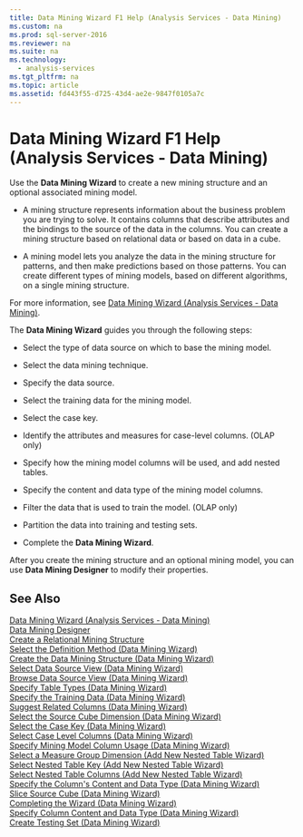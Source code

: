 ```yaml
---
title: Data Mining Wizard F1 Help (Analysis Services - Data Mining)
ms.custom: na
ms.prod: sql-server-2016
ms.reviewer: na
ms.suite: na
ms.technology: 
  - analysis-services
ms.tgt_pltfrm: na
ms.topic: article
ms.assetid: fd443f55-d725-43d4-ae2e-9847f0105a7c
---
```

# Data Mining Wizard F1 Help (Analysis Services - Data Mining)
  Use the **Data Mining Wizard** to create a new mining structure and an optional associated mining model.  
  
-   A mining structure represents information about the business problem you are trying to solve. It contains columns that describe attributes and the bindings to the source of the data in the columns. You can create a mining structure based on relational data or based on data in a cube.  
  
-   A mining model lets you analyze the data in the mining structure for patterns, and then make predictions based on those patterns. You can create different types of mining models, based on different algorithms, on a single mining structure.  
  
 For more information, see [Data Mining Wizard &#40;Analysis Services - Data Mining&#41;](../../Topics\TopicNameNotContainA/Data-Mining-Wizard--Analysis-Services---Data-Mining-.md).  
  
 The **Data Mining Wizard** guides you through the following steps:  
  
-   Select the type of data source on which to base the mining model.  
  
-   Select the data mining technique.  
  
-   Specify the data source.  
  
-   Select the training data for the mining model.  
  
-   Select the case key.  
  
-   Identify the attributes and measures for case\-level columns. \(OLAP only\)  
  
-   Specify how the mining model columns will be used, and add nested tables.  
  
-   Specify the content and data type of the mining model columns.  
  
-   Filter the data that is used to train the model. \(OLAP only\)  
  
-   Partition the data into training and testing sets.  
  
-   Complete the **Data Mining Wizard**.  
  
 After you create the mining structure and an optional mining model, you can use **Data Mining Designer** to modify their properties.  
  
## See Also  
 [Data Mining Wizard &#40;Analysis Services - Data Mining&#41;](../../Topics\TopicNameNotContainA/Data-Mining-Wizard--Analysis-Services---Data-Mining-.md)   
 [Data Mining Designer](../../Topics\TopicNameNotContainA/Data-Mining-Designer.md)   
 [Create a Relational Mining Structure](../../Topics\TopicNameContainA/Create-a-Relational-Mining-Structure.md)   
 [Select the Definition Method &#40;Data Mining Wizard&#41;](../../Topics\TopicNameNotContainA/Select-the-Definition-Method--Data-Mining-Wizard-.md)   
 [Create the Data Mining Structure &#40;Data Mining Wizard&#41;](../../Topics\TopicNameNotContainA/Create-the-Data-Mining-Structure--Data-Mining-Wizard-.md)   
 [Select Data Source View &#40;Data Mining Wizard&#41;](../../Topics\TopicNameNotContainA/Select-Data-Source-View--Data-Mining-Wizard-.md)   
 [Browse Data Source View &#40;Data Mining Wizard&#41;](../../Topics\TopicNameNotContainA/Browse-Data-Source-View--Data-Mining-Wizard-.md)   
 [Specify Table Types &#40;Data Mining Wizard&#41;](../../Topics\TopicNameNotContainA/Specify-Table-Types--Data-Mining-Wizard-.md)   
 [Specify the Training Data &#40;Data Mining Wizard&#41;](../../Topics\TopicNameNotContainA/Specify-the-Training-Data--Data-Mining-Wizard-.md)   
 [Suggest Related Columns &#40;Data Mining Wizard&#41;](../../Topics\TopicNameNotContainA/Suggest-Related-Columns--Data-Mining-Wizard-.md)   
 [Select the Source Cube Dimension &#40;Data Mining Wizard&#41;](../../Topics\TopicNameNotContainA/Select-the-Source-Cube-Dimension--Data-Mining-Wizard-.md)   
 [Select the Case Key &#40;Data Mining Wizard&#41;](../../Topics\TopicNameNotContainA/Select-the-Case-Key--Data-Mining-Wizard-.md)   
 [Select Case Level Columns &#40;Data Mining Wizard&#41;](../../Topics\TopicNameNotContainA/Select-Case-Level-Columns--Data-Mining-Wizard-.md)   
 [Specify Mining Model Column Usage &#40;Data Mining Wizard&#41;](../../Topics\TopicNameNotContainA/Specify-Mining-Model-Column-Usage--Data-Mining-Wizard-.md)   
 [Select a Measure Group Dimension &#40;Add New Nested Table Wizard&#41;](../../Topics\TopicNameContainA/Select-a-Measure-Group-Dimension--Add-New-Nested-Table-Wizard-.md)   
 [Select Nested Table Key &#40;Add New Nested Table Wizard&#41;](../../Topics\TopicNameNotContainA/Select-Nested-Table-Key--Add-New-Nested-Table-Wizard-.md)   
 [Select Nested Table Columns &#40;Add New Nested Table Wizard&#41;](../../Topics\TopicNameNotContainA/Select-Nested-Table-Columns--Add-New-Nested-Table-Wizard-.md)   
 [Specify the Column's Content and Data Type &#40;Data Mining Wizard&#41;](../../Topics\TopicNameNotContainA/Specify-the-Column-s-Content-and-Data-Type--Data-Mining-Wizard-.md)   
 [Slice Source Cube &#40;Data Mining Wizard&#41;](../../Topics\TopicNameNotContainA/Slice-Source-Cube--Data-Mining-Wizard-.md)   
 [Completing the Wizard &#40;Data Mining Wizard&#41;](../../Topics\TopicNameNotContainA/Completing-the-Wizard--Data-Mining-Wizard-.md)   
 [Specify Column Content and Data Type &#40;Data Mining Wizard&#41;](../../Topics\TopicNameNotContainA/Specify-Column-Content-and-Data-Type--Data-Mining-Wizard-.md)   
 [Create Testing Set &#40;Data Mining Wizard&#41;](../../Topics\TopicNameNotContainA/Create-Testing-Set--Data-Mining-Wizard-.md)  
  
  